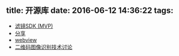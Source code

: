 title: 开源库
date: 2016-06-12 14:36:22
tags:
---

- [滤镜SDK (MVP)](https://github.com/Zomato/AndroidPhotoFilters)
- [分享](https://github.com/xyzmst/BiliShare)
- [webview](https://github.com/lzyzsd/JsBridge)
- [二维码图像识别技术讨论](http://www.doc88.com/p-8029033549041.html)
